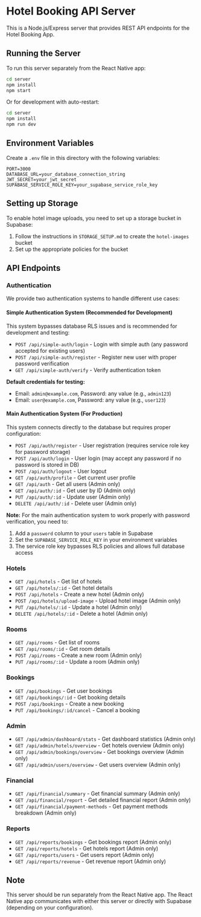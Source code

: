 # Hotel Booking API Server

This is a Node.js/Express server that provides REST API endpoints for the Hotel Booking App.

## Running the Server

To run this server separately from the React Native app:

```bash
cd server
npm install
npm start
```

Or for development with auto-restart:

```bash
cd server
npm install
npm run dev
```

## Environment Variables

Create a `.env` file in this directory with the following variables:

```
PORT=3000
DATABASE_URL=your_database_connection_string
JWT_SECRET=your_jwt_secret
SUPABASE_SERVICE_ROLE_KEY=your_supabase_service_role_key
```

## Setting up Storage

To enable hotel image uploads, you need to set up a storage bucket in Supabase:

1. Follow the instructions in `STORAGE_SETUP.md` to create the `hotel-images` bucket
2. Set up the appropriate policies for the bucket

## API Endpoints

### Authentication

We provide two authentication systems to handle different use cases:

#### Simple Authentication System (Recommended for Development)
This system bypasses database RLS issues and is recommended for development and testing:

- `POST /api/simple-auth/login` - Login with simple auth (any password accepted for existing users)
- `POST /api/simple-auth/register` - Register new user with proper password verification
- `GET /api/simple-auth/verify` - Verify authentication token

**Default credentials for testing:**
- Email: `admin@example.com`, Password: any value (e.g., `admin123`)
- Email: `user@example.com`, Password: any value (e.g., `user123`)

#### Main Authentication System (For Production)
This system connects directly to the database but requires proper configuration:

- `POST /api/auth/register` - User registration (requires service role key for password storage)
- `POST /api/auth/login` - User login (may accept any password if no password is stored in DB)
- `POST /api/auth/logout` - User logout
- `GET /api/auth/profile` - Get current user profile
- `GET /api/auth` - Get all users (Admin only)
- `GET /api/auth/:id` - Get user by ID (Admin only)
- `PUT /api/auth/:id` - Update user (Admin only)
- `DELETE /api/auth/:id` - Delete user (Admin only)

**Note:** For the main authentication system to work properly with password verification, you need to:
1. Add a `password` column to your `users` table in Supabase
2. Set the `SUPABASE_SERVICE_ROLE_KEY` in your environment variables
3. The service role key bypasses RLS policies and allows full database access

### Hotels
- `GET /api/hotels` - Get list of hotels
- `GET /api/hotels/:id` - Get hotel details
- `POST /api/hotels` - Create a new hotel (Admin only)
- `POST /api/hotels/upload-image` - Upload hotel image (Admin only)
- `PUT /api/hotels/:id` - Update a hotel (Admin only)
- `DELETE /api/hotels/:id` - Delete a hotel (Admin only)

### Rooms
- `GET /api/rooms` - Get list of rooms
- `GET /api/rooms/:id` - Get room details
- `POST /api/rooms` - Create a new room (Admin only)
- `PUT /api/rooms/:id` - Update a room (Admin only)

### Bookings
- `GET /api/bookings` - Get user bookings
- `GET /api/bookings/:id` - Get booking details
- `POST /api/bookings` - Create a new booking
- `PUT /api/bookings/:id/cancel` - Cancel a booking

### Admin
- `GET /api/admin/dashboard/stats` - Get dashboard statistics (Admin only)
- `GET /api/admin/hotels/overview` - Get hotels overview (Admin only)
- `GET /api/admin/bookings/overview` - Get bookings overview (Admin only)
- `GET /api/admin/users/overview` - Get users overview (Admin only)

### Financial
- `GET /api/financial/summary` - Get financial summary (Admin only)
- `GET /api/financial/report` - Get detailed financial report (Admin only)
- `GET /api/financial/payment-methods` - Get payment methods breakdown (Admin only)

### Reports
- `GET /api/reports/bookings` - Get bookings report (Admin only)
- `GET /api/reports/hotels` - Get hotels report (Admin only)
- `GET /api/reports/users` - Get users report (Admin only)
- `GET /api/reports/revenue` - Get revenue report (Admin only)

## Note

This server should be run separately from the React Native app. The React Native app communicates with either this server or directly with Supabase (depending on your configuration).